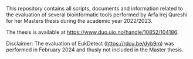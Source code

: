This repository contains all scripts, documents and information related to the evaluation of several bioinformatic tools performed by Arfa Irej Qureshi for her Masters thesis during the academic year 2022/2023. 

The thesis is available at https://www.duo.uio.no/handle/10852/104186.


Disclaimer: The evaluation of EukDetect (https://rdcu.be/dyb9m) was performed in February 2024 and thusly not included in the Master thesis. 
